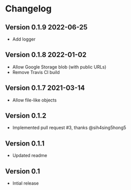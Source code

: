 # Changelog

## Version 0.1.9 2022-06-25

 * Add logger

## Version 0.1.8 2022-01-02

 * Allow Google Storage blob (with public URLs)
 * Remove Travis CI build

## Version 0.1.7 2021-03-14

 * Allow file-like objects
## Version 0.1.2

 * Implemented pull request #3, thanks @sih4sing5hong5

## Version 0.1.1

 * Updated readme

## Version 0.1

 * Intial release
